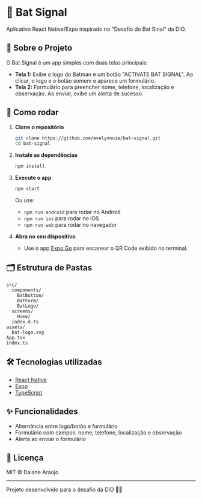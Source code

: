 # 🦇 Bat Signal

Aplicativo React Native/Expo inspirado no "Desafio do Bat Sinal" da DIO.

## 📱 Sobre o Projeto

O Bat Signal é um app simples com duas telas principais:

- **Tela 1:** Exibe o logo do Batman e um botão "ACTIVATE BAT SIGNAL". Ao clicar, o logo e o botão somem e aparece um formulário.
- **Tela 2:** Formulário para preencher nome, telefone, localização e observação. Ao enviar, exibe um alerta de sucesso.

## 🚀 Como rodar

1. **Clone o repositório**
   ```bash
   git clone https://github.com/evelynnnie/bat-signal.git
   cd bat-signal
   ```

2. **Instale as dependências**
   ```bash
   npm install
   ```

3. **Execute o app**
   ```bash
   npm start
   ```
   Ou use:
   - `npm run android` para rodar no Android
   - `npm run ios` para rodar no iOS
   - `npm run web` para rodar no navegador

4. **Abra no seu dispositivo**
   - Use o app [Expo Go](https://expo.dev/client) para escanear o QR Code exibido no terminal.

## 🗂️ Estrutura de Pastas

```
src/
  components/
    BatButton/
    BatForm/
    BatLogo/
  screens/
    Home/
  index.d.ts
assets/
  bat-logo.svg
App.tsx
index.ts
```

## 🛠️ Tecnologias utilizadas

- [React Native](https://reactnative.dev/)
- [Expo](https://expo.dev/)
- [TypeScript](https://www.typescriptlang.org/)

## ✨ Funcionalidades

- Alternância entre logo/botão e formulário
- Formulário com campos: nome, telefone, localização e observação
- Alerta ao enviar o formulário

## 📄 Licença

MIT © Daiane Araújo

---

Projeto desenvolvido para o desafio da DIO 🚨🦇